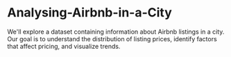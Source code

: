 # Analysing-Airbnb-in-a-City
We'll explore a dataset containing information about Airbnb listings in a city. Our goal is to understand the distribution of listing prices, identify factors that affect pricing, and visualize trends.
